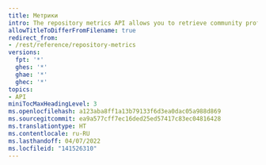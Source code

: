 ```yaml
---
title: Метрики
intro: The repository metrics API allows you to retrieve community profile, statistics, and traffic for your repository.
allowTitleToDifferFromFilename: true
redirect_from:
- /rest/reference/repository-metrics
versions:
  fpt: '*'
  ghes: '*'
  ghae: '*'
  ghec: '*'
topics:
- API
miniTocMaxHeadingLevel: 3
ms.openlocfilehash: a123aba8ff1a13b79133f6d3ea0dac05a988d869
ms.sourcegitcommit: ea9a577cff7ec16ded25ed57417c83ec04816428
ms.translationtype: HT
ms.contentlocale: ru-RU
ms.lasthandoff: 04/07/2022
ms.locfileid: "141526310"
---
```

<!--
  Operations are automatically generated. Markdown for this page is located in data/reusables/rest-reference/metrics
-->
